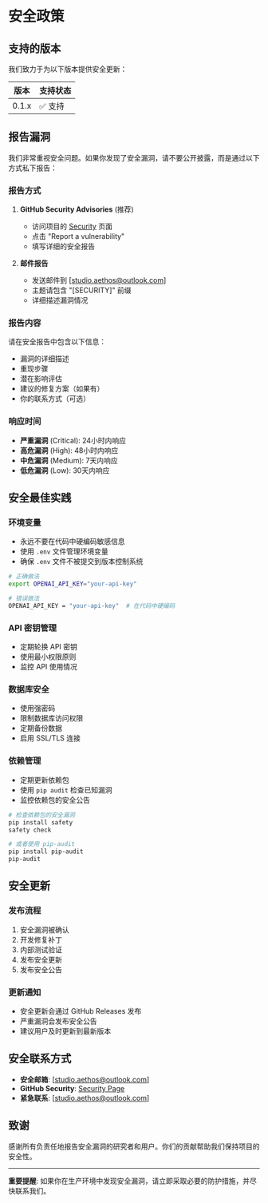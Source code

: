 # 安全政策

## 支持的版本

我们致力于为以下版本提供安全更新：

| 版本 | 支持状态 |
| ---- | -------- |
| 0.1.x | ✅ 支持 |

## 报告漏洞

我们非常重视安全问题。如果你发现了安全漏洞，请不要公开披露，而是通过以下方式私下报告：

### 报告方式

1. **GitHub Security Advisories** (推荐)
   - 访问项目的 [Security](https://github.com/SolidFoundry/py-ai-core/security) 页面
   - 点击 "Report a vulnerability"
   - 填写详细的安全报告

2. **邮件报告**
   - 发送邮件到 [studio.aethos@outlook.com]
   - 主题请包含 "[SECURITY]" 前缀
   - 详细描述漏洞情况

### 报告内容

请在安全报告中包含以下信息：

- 漏洞的详细描述
- 重现步骤
- 潜在影响评估
- 建议的修复方案（如果有）
- 你的联系方式（可选）

### 响应时间

- **严重漏洞** (Critical): 24小时内响应
- **高危漏洞** (High): 48小时内响应
- **中危漏洞** (Medium): 7天内响应
- **低危漏洞** (Low): 30天内响应

## 安全最佳实践

### 环境变量

- 永远不要在代码中硬编码敏感信息
- 使用 `.env` 文件管理环境变量
- 确保 `.env` 文件不被提交到版本控制系统

```bash
# 正确做法
export OPENAI_API_KEY="your-api-key"

# 错误做法
OPENAI_API_KEY = "your-api-key"  # 在代码中硬编码
```

### API 密钥管理

- 定期轮换 API 密钥
- 使用最小权限原则
- 监控 API 使用情况

### 数据库安全

- 使用强密码
- 限制数据库访问权限
- 定期备份数据
- 启用 SSL/TLS 连接

### 依赖管理

- 定期更新依赖包
- 使用 `pip audit` 检查已知漏洞
- 监控依赖包的安全公告

```bash
# 检查依赖包的安全漏洞
pip install safety
safety check

# 或者使用 pip-audit
pip install pip-audit
pip-audit
```

## 安全更新

### 发布流程

1. 安全漏洞被确认
2. 开发修复补丁
3. 内部测试验证
4. 发布安全更新
5. 发布安全公告

### 更新通知

- 安全更新会通过 GitHub Releases 发布
- 严重漏洞会发布安全公告
- 建议用户及时更新到最新版本

## 安全联系方式

- **安全邮箱**: [studio.aethos@outlook.com]
- **GitHub Security**: [Security Page](https://github.com/SolidFoundry/py-ai-core/security)
- **紧急联系**: [studio.aethos@outlook.com]

## 致谢

感谢所有负责任地报告安全漏洞的研究者和用户。你们的贡献帮助我们保持项目的安全性。

---

**重要提醒**: 如果你在生产环境中发现安全漏洞，请立即采取必要的防护措施，并尽快联系我们。

